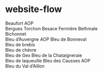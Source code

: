 # website-flow
Beaufort AOP	
Bergues Torchon	
Besace Fermière	
Bethmale	
Bichonnet	
Bleu d’Auvergne AOP	
Bleu de Bonneval	
Bleu de brebis	
Bleu de chèvre	
Bleu de Gex	
Bleu de la Chataigneraie	
Bleu de laqueuille
Bleu des Causses AOP	
Bleu du Val d’Aillon
